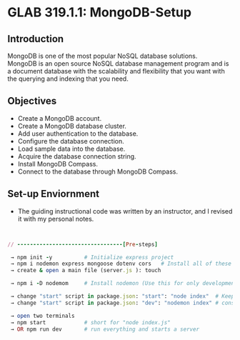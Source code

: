 
# GLAB 319.1.1: MongoDB-Setup


## Introduction

MongoDB is one of the most popular NoSQL database solutions. <br>
MongoDB is an open source NoSQL database management program and is a document database with the scalability and flexibility that you want with the querying and indexing that you need.

## Objectives

- Create a MongoDB account.
- Create a MongoDB database cluster.
- Add user authentication to the database.
- Configure the database connection.
- Load sample data into the database.
- Acquire the database connection string.
- Install MongoDB Compass.
- Connect to the database through MongoDB Compass.
  
## Set-up Enviornment
- The guiding instructional code was written by an instructor, and I revised it with my personal notes.

```rb


// ---------------------------------[Pre-steps]

 → npm init -y          # Initialize express project
 → npm i nodemon express mongoose dotenv cors   # Install all of these to connect with mongoose
 → create & open a main file (server.js ): touch 

 → npm i -D nodemom     # Install nodemon (Use this for only development. Not for the production.

 → change "start" script in package.json: "start": "node index"  # Keep resetting the server every time I make changes.
 → change "start" script in package.json: "dev": "nodemon index" # consistently watch it.

 → open two terminals
 → npm start            # short for "node index.js" 
 → OR npm run dev       # run everything and starts a server

```
